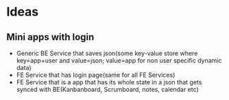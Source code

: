 # Ideas

## Mini apps with login

- Generic BE Service that saves json(some key-value store where key=app+user and value=json; value=app for non user specific dynamic data)
- FE Service that has login page(same for all FE Services)
- FE Service that is a app that has its whole state in a json that gets synced with BE(Kanbanboard, Scrumboard, notes, calendar etc)
